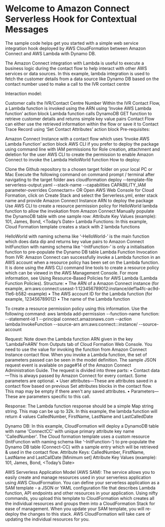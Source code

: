 Welcome to Amazon Connect Serverless Hook for Contextual Messages
=================================================================

The sample code helps get you started with a simple web service integration hook deployed by AWS CloudFormation between Amazon Connect and AWS Lambda with Dynamo DB.

The Amazon Connect integration with Lambda is useful to execute a business logic during the contact flow to help interact with other AWS services or data sources. In this example, lambda integration is used to fetch the customer details from a data source like Dynamo DB based on the contact number used to make a call to the IVR contact centre

Interaction model:

Customer calls the IVR/Contact Centre Number
Within the IVR Contact Flow, a Lambda function is invoked using the ARN using ‘Invoke AWS Lambda function’ action block
Lambda function calls DynamoDB GET function to retrieve customer details and returns simple key value pairs
Contact Flow can either use the retrieved information within the flow or save it to Contact Trace Record using ‘Set Contact Attributes’ action block
Pre-requisites:

Amazon Connect Instance with a contact flow which uses ‘Invoke AWS Lambda Function’ action block
AWS CLI if you prefer to deploy the package using command line with IAM permissions for Role creation, attachment and deletion for the user
AWS CLI to create the permission to enable Amazon Connect to invoke the Lambda HelloWorld function
How to deploy:

Clone the Github repository to a chosen target folder on your local PC or Mac
Execute the following command on command prompt / terminal after navigating to the target folder aws cloudformation deploy --template-file serverless-output.yaml --stack-name <enter-stack-name> --capabilities CAPABILITY_IAM parameter-overrides Connectarn=<amazon-connect-instance-arn> OR
Open AWS Web Console for Cloud Formation, click on Create Stack and select the Serverless.yml, enter stack name and provide Amazon Connect Instance ARN to deploy the package
Use AWS CLI to create a resource permission policy for HelloWorld lambda function to allow the invokation from Amazon Connect
Manually populate the DynamoDB table with one sample row: Attribute Key Values (example): 101, James, Bond, <Today’s Date>
Lambda Functions: In this example, Cloud Formation template creates a stack with 2 lambda functions

HelloWorld with naming schema like ‘-HelloWorld-’ is the main function which does data dip and returns key value pairs to Amazon Connect
InitFunction with naming schema like ‘-InitFunction-’ is only a initialisation function to pre-populate the Dynamo DB table
Lambda Function Invocation from IVR: Amazon Connect can successfully invoke a Lambda function in an AWS account when a resource policy has been set on the Lambda function. It is done using the AWS CLI command line tools to create a resource policy which can be viewed in the AWS Management Console. For more information, see Using Resource-Based Policies for AWS Lambda (Lambda Function Policies). Structure: • The ARN of a Amazon Connect instance (for example, arn:aws:connect:useast-1:123456789012:instance/def1a4fc-ac9d-11e6-b582-example) • The AWS account ID for the Lambda function (for example, 123456789012) • The name of the Lambda function

To create a resource permission policy using this information. Use the following command: aws lambda add-permission --function-name function: 
--statement-id 1 --principal connect.amazonaws.com --action lambda:InvokeFunction 
--source-arn arn:aws:connect:::instance/ 
--source-account

Request: Note down the Lambda function ARN given in the key ‘LambdaFnARN’ from Outputs tab of Cloud Formation Web Console. You need to use the value for invoking the function from Amazon Connect Instance contact flow. When you invoke a Lambda function, the set of parameters passed can be seen in the model definition. The sample JSON request event is available on page#14 of the Amazon Connect Administration Guide. The request is divided into three parts: • Contact data—This is always passed by Amazon Connect for every contact. Some parameters are optional. • User attributes—These are attributes saved in a contact flow based on previous Set attributes blocks in the contact flow. This map may be empty if there aren't any saved attributes. • Parameters—These are parameters specific to this call.

Response: The Lambda function response should be a simple Map string string. This map can be up to 32k. In this example, the lambda function will return 4 values CalledNumber, FirstName, LastName and LastCalledDate

Dynamo DB: In this example, CloudFormation will deploy a DynamoDB table with name 'ConnectCC' with unique primary attribute key name 'CalledNumber'. The Cloud formation template uses a custom resource (InitFunction with naming schema like ‘-InitFunction-’) to pre-populate the Dynamo DB table (Connect-CC) with a sample entry which will be retrieved & used in the contact flow. Attribute Keys: CalledNumber, FirstName, LastName and LastCallDate [Minimum set] Attribute Key Values (example): 101, James, Bond, <Today’s Date>

AWS Serverless Application Model (AWS SAM): The service allows you to easily create and manage resources used in your serverless application using AWS CloudFormation. You can define your serverless application as a SAM template - a JSON or YAML configuration file that describes Lambda function, API endpoints and other resources in your application. Using nifty commands, you upload this template to CloudFormation which creates all the individual resources and groups them into a CloudFormation Stack for ease of management. When you update your SAM template, you will re-deploy the changes to this stack. AWS CloudFormation will take care of updating the individual resources for you.